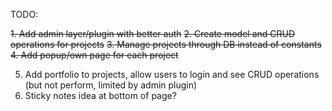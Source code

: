 TODO:

~~1. Add admin layer/plugin with better auth~~
~~2. Create model and CRUD operations for projects~~
~~3. Manage projects through DB instead of constants~~
~~4. Add popup/own page for each project~~

5. Add portfolio to projects, allow users to login and see CRUD operations (but not perform, limited by admin plugin)
6. Sticky notes idea at bottom of page?
